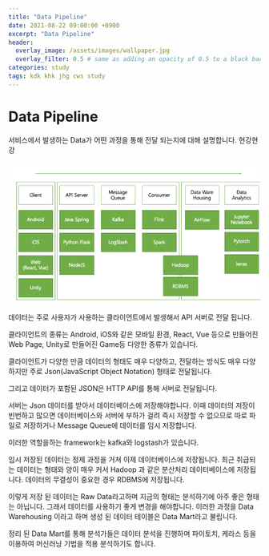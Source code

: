 ```yaml
---
title: "Data Pipeline"
date: 2021-08-22 09:00:00 +0900
excerpt: "Data Pipeline"
header:
  overlay_image: /assets/images/wallpaper.jpg
  overlay_filter: 0.5 # same as adding an opacity of 0.5 to a black background
categories: study 
tags: kdk khk jhg cws study
---
```

Data Pipeline
=============

서비스에서 발생하는 Data가 어떤 과정을 통해 전달 되는지에 대해 설명합니다. 현강현강

![Datapipeline](/assets/images/datapipeline_overview.png)

데이터는 주로 사용자가 사용하는 클라이언트에서 발생해서 API 서버로 전달 됩니다. 

클라이언트의 종류는 Android, iOS와 같은 모바일 환경, React, Vue 등으로 만들어진 Web Page, Unity로 만들어진 Game등 다양한 종류가 있습니다.

클라이언트가 다양한 만큼 데이터의 형태도 매우 다양하고, 전달하는 방식도 매우 다양하지만 주로 Json(JavaScript Object Notation) 형태로 전달됩니다.

그리고 데이터가 포함된 JSON은 HTTP API를 통해 서버로 전달됩니다.

서버는 Json 데이터를 받아서 데이터베이스에 저장해야합니다. 이때 데이터의 저장이 빈번하고 많으면 데이터베이스와 서버에 부하가 걸려 즉시 저장할 수 없으므로 따로 파일로 저장하거나 Message Queue에 데이터를 임시 저장합니다.

이러한 역할을하는 framework는 kafka와 logstash가 있습니다.

임시 저장된 데이터는 정제 과정을 거쳐 이제 데이터베이스에 저장됩니다. 최근 취급되는 데이터는 형태와 양이 매우 커서 Hadoop 과 같은 분산처리 데이터베이스에 저장됩니다. 데이터의 무결성이 중요한 경우 RDBMS에 저장됩니다.

이렇게 저장 된 데이터는 Raw Data라고하며 지금의 형태는 분석하기에 아주 좋은 형태는 아닙니다. 그래서 데이터를 사용하기 좋게 변경을 해야합니다. 이러한 과정을 Data Warehousing 이라고 하며 생성 된 데이터 테이블은 Data Mart라고 불립니다.

정리 된 Data Mart를 통해 분석가들은 데이터 분석을 진행하며 파이토치, 케라스 등을 이용하여 머신러닝 기법을 적용 분석하기도 합니다.